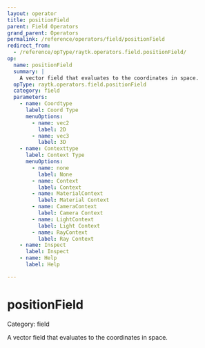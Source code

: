 ```yaml
---
layout: operator
title: positionField
parent: Field Operators
grand_parent: Operators
permalink: /reference/operators/field/positionField
redirect_from:
  - /reference/opType/raytk.operators.field.positionField/
op:
  name: positionField
  summary: |
    A vector field that evaluates to the coordinates in space.
  opType: raytk.operators.field.positionField
  category: field
  parameters:
    - name: Coordtype
      label: Coord Type
      menuOptions:
        - name: vec2
          label: 2D
        - name: vec3
          label: 3D
    - name: Contexttype
      label: Context Type
      menuOptions:
        - name: none
          label: None
        - name: Context
          label: Context
        - name: MaterialContext
          label: Material Context
        - name: CameraContext
          label: Camera Context
        - name: LightContext
          label: Light Context
        - name: RayContext
          label: Ray Context
    - name: Inspect
      label: Inspect
    - name: Help
      label: Help

---
```


# positionField

Category: field



A vector field that evaluates to the coordinates in space.